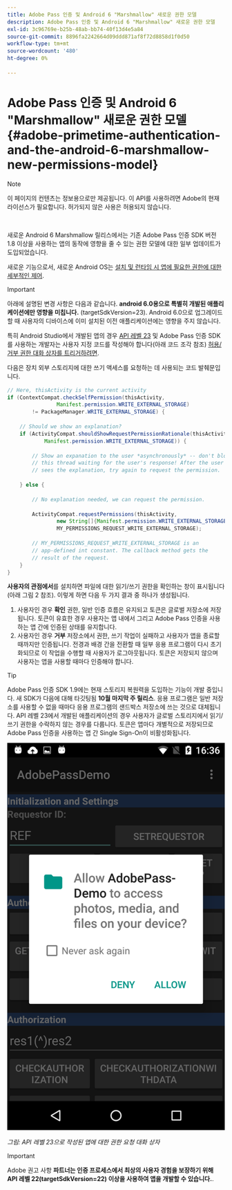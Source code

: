 ```yaml
---
title: Adobe Pass 인증 및 Android 6 "Marshmallow" 새로운 권한 모델
description: Adobe Pass 인증 및 Android 6 "Marshmallow" 새로운 권한 모델
exl-id: 3c96769e-b25b-48ab-bb74-40f13d4e5a84
source-git-commit: 8896fa2242664d09ddd871af8f72d8858d1f0d50
workflow-type: tm+mt
source-wordcount: '480'
ht-degree: 0%

---
```


# Adobe Pass 인증 및 Android 6 &quot;Marshmallow&quot; 새로운 권한 모델 {#adobe-primetime-authentication-and-the-android-6-marshmallow-new-permissions-model}

>[!NOTE]
>
>이 페이지의 컨텐츠는 정보용으로만 제공됩니다. 이 API를 사용하려면 Adobe의 현재 라이선스가 필요합니다. 허가되지 않은 사용은 허용되지 않습니다.

</br>

새로운 Android 6 Marshmallow 릴리스에서는 기존 Adobe Pass 인증 SDK 버전 1.8 이상을 사용하는 앱의 동작에 영향을 줄 수 있는 권한 모델에 대한 일부 업데이트가 도입되었습니다.

새로운 기능으로서, 새로운 Android OS는 [설치 및 런타임 시 앱에 필요한 권한에 대한 세부적인 제어](https://developer.android.com/about/versions/marshmallow/android-6.0-changes.html).

>[!IMPORTANT]
>
>아래에 설명된 변경 사항은 다음과 같습니다. **android 6.0용으로 특별히 개발된 애플리케이션에만 영향을 미칩니다.** (targetSdkVersion=23). Android 6.0으로 업그레이드할 때 사용자의 디바이스에 이미 설치된 이전 애플리케이션에는 영향을 주지 않습니다.


특히 Android Studio에서 개발된 앱의 경우 [API 레벨 23](http://developer.android.com/sdk/api_diff/23/changes.html) 및 Adobe Pass 인증 SDK를 사용하는 개발자는 사용자 지정 코드를 작성해야 합니다(아래 코드 조각 참조) [허용/거부 권한 대화 상자를 트리거하려면](https://developer.android.com/training/permissions/requesting.html).

다음은 장치 외부 스토리지에 대한 쓰기 액세스를 요청하는 데 사용되는 코드 발췌문입니다.

```java
// Here, thisActivity is the current activity
if (ContextCompat.checkSelfPermission(thisActivity,
                Manifest.permission.WRITE_EXTERNAL_STORAGE)
        != PackageManager.WRITE_EXTERNAL_STORAGE) {

    // Should we show an explanation?
    if (ActivityCompat.shouldShowRequestPermissionRationale(thisActivity,
            Manifest.permission.WRITE_EXTERNAL_STORAGE)) {

        // Show an expanation to the user *asynchronously* -- don't block
        // this thread waiting for the user's response! After the user
        // sees the explanation, try again to request the permission.

    } else {

        // No explanation needed, we can request the permission.

        ActivityCompat.requestPermissions(thisActivity,
                new String[]{Manifest.permission.WRITE_EXTERNAL_STORAGE},
                MY_PERMISSIONS_REQUEST_WRITE_EXTERNAL_STORAGE);

        // MY_PERMISSIONS_REQUEST_WRITE_EXTERNAL_STORAGE is an
        // app-defined int constant. The callback method gets the
        // result of the request.
    }
}
```




**사용자의 관점에서**&#x200B;를 설치하면 파일에 대한 읽기/쓰기 권한을 확인하는 창이 표시됩니다(아래 그림 2 참조). 이렇게 하면 다음 두 가지 결과 중 하나가 생성됩니다.

1. 사용자인 경우 **확인** 권한, 일반 인증 흐름은 유지되고 토큰은 글로벌 저장소에 저장됩니다. 토큰이 유효한 경우 사용자는 앱 내에서 그리고 Adobe Pass 인증을 사용하는 앱 간에 인증된 상태를 유지합니다.
1. 사용자인 경우 **거부** 저장소에서 권한, 쓰기 작업이 실패하고 사용자가 앱을 종료할 때까지만 인증됩니다. 전경과 배경 간을 전환할 때 일부 응용 프로그램이 다시 초기화되므로 이 작업을 수행할 때 사용자가 로그아웃됩니다. 토큰은 저장되지 않으며 사용자는 앱을 사용할 때마다 인증해야 합니다.


>[!TIP]
>
>Adobe Pass 인증 SDK 1.9에는 현재 스토리지 복원력을 도입하는 기능이 개발 중입니다. 새 SDK가 다음에 대해 타깃팅됨 **10월 마지막 주 릴리스**. 응용 프로그램은 일반 저장소를 사용할 수 없을 때마다 응용 프로그램의 샌드박스 저장소에 쓰는 것으로 대체됩니다. API 레벨 23에서 개발된 애플리케이션의 경우 사용자가 글로벌 스토리지에서 읽기/쓰기 권한을 수락하지 않는 경우를 다룹니다. 토큰은 앱마다 개별적으로 저장되므로 Adobe Pass 인증을 사용하는 앱 간 Single Sign-On이 비활성화됩니다.


![](assets/android-permissions-request.png)

*그림: API 레벨 23으로 작성된 앱에 대한 권한 요청 대화 상자*

>[!IMPORTANT]
>
> Adobe 권고 사항 **파트너는 인증 프로세스에서 최상의 사용자 경험을 보장하기 위해 API 레벨 22(targetSdkVersion=22) 이상을 사용하여 앱을 개발할 수 있습니다.**.

